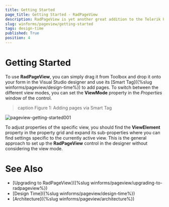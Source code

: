 ```yaml
---
title: Getting Started
page_title: Getting Started - RadPageView
description: RadPageView is yet another great addition to the Telerik UI for WinForms suite. As the name implies, this control layouts pages of subcontrols in different views.
slug: winforms/pageview/getting-started
tags: design-time
published: True
position: 4 
---
```


# Getting Started

To use **RadPageView**, you can simply drag it from Toolbox and drop it onto your form in the Visual Studio designer and use its [Smart Tag]({%slug winforms/pageview/design-time%}) to add pages. To switch between the different view modes, you can set the **ViewMode** property in the *Properties* window of the control. 

>caption Figure 1: Adding pages via Smart Tag

![pageview-getting-started001](images/pageview-getting-started001.png)

To adjust properties of the specific view, you should find the __ViewElement__ property in the property grid and expand its sub-properties where you can find settings specific to the currently active view. This is the general approach to set up the **RadPageView** control in the designer without considering the view mode.

# See Also

* [Upgrading to RadPageView]({%slug winforms/pageview/upgrading-to-radpageview%})	
* [Design Time]({%slug winforms/pageview/design-time%})	
* [Architecture]({%slug winforms/pageview/architecture%})	
